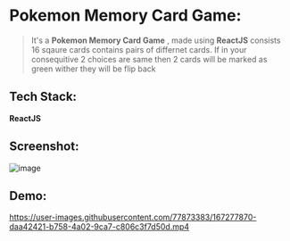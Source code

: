 # Pokemon Memory Card Game:
> It's a **Pokemon Memory Card Game** , made using **ReactJS** consists  16 sqaure cards contains pairs of differnet cards. If in your consequitive 2 choices are same then 2 cards will be marked as green wither they will be flip back

## Tech Stack:
**ReactJS**

## Screenshot:
![image](https://user-images.githubusercontent.com/77873383/167277883-e46d9bc4-ca8d-4ac4-a163-f2b0375767eb.png)


## Demo:


https://user-images.githubusercontent.com/77873383/167277870-daa42421-b758-4a02-9ca7-c806c3f7d50d.mp4

